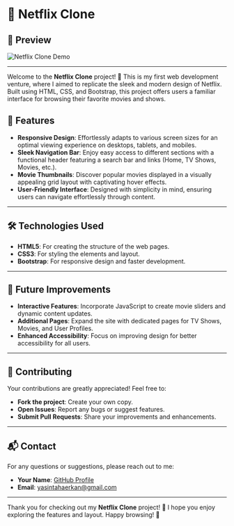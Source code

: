 # 🎥 Netflix Clone

## 📸 Preview

![Netflix Clone Demo]( Netflix-Clone-.gif)

---

Welcome to the **Netflix Clone** project! 🌟 This is my first web development venture, where I aimed to replicate the sleek and modern design of Netflix. Built using HTML, CSS, and Bootstrap, this project offers users a familiar interface for browsing their favorite movies and shows.



## 🚀 Features

- **Responsive Design**: Effortlessly adapts to various screen sizes for an optimal viewing experience on desktops, tablets, and mobiles.
- **Sleek Navigation Bar**: Enjoy easy access to different sections with a functional header featuring a search bar and links (Home, TV Shows, Movies, etc.).
- **Movie Thumbnails**: Discover popular movies displayed in a visually appealing grid layout with captivating hover effects.
- **User-Friendly Interface**: Designed with simplicity in mind, ensuring users can navigate effortlessly through content.

---

## 🛠️ Technologies Used

- **HTML5**: For creating the structure of the web pages.
- **CSS3**: For styling the elements and layout.
- **Bootstrap**: For responsive design and faster development.

---

## 🌟 Future Improvements

- **Interactive Features**: Incorporate JavaScript to create movie sliders and dynamic content updates.
- **Additional Pages**: Expand the site with dedicated pages for TV Shows, Movies, and User Profiles.
- **Enhanced Accessibility**: Focus on improving design for better accessibility for all users.

---

## 🤝 Contributing

Your contributions are greatly appreciated! Feel free to:

- **Fork the project**: Create your own copy.
- **Open Issues**: Report any bugs or suggest features.
- **Submit Pull Requests**: Share your improvements and enhancements.

---

## 📬 Contact

For any questions or suggestions, please reach out to me:

- **Your Name**: [GitHub Profile](https://github.com/yasin-erkan)
- **Email**: yasintahaerkan@gmail.com

---

Thank you for checking out my **Netflix Clone** project! 🎉 I hope you enjoy exploring the features and layout. Happy browsing! 🍿
